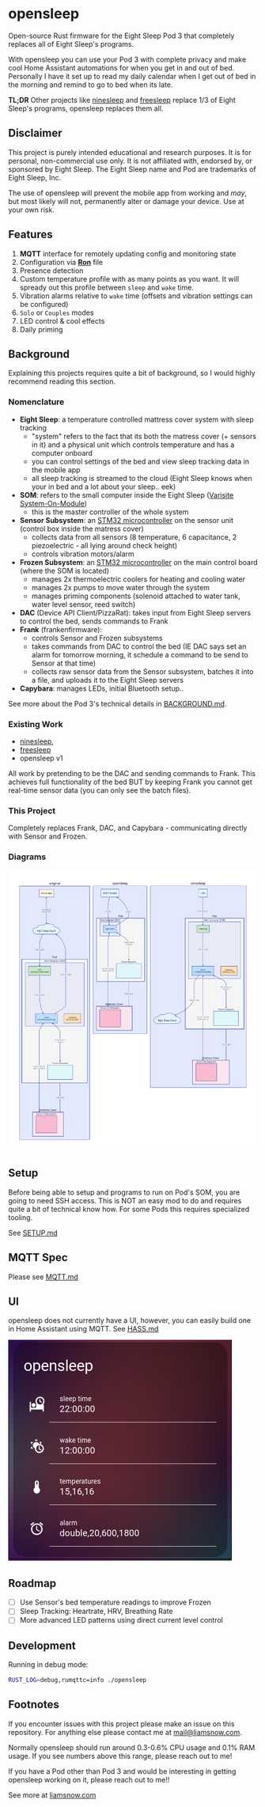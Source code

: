 # opensleep

Open-source Rust firmware for the Eight Sleep Pod 3 that completely replaces all of Eight Sleep's programs.

With opensleep you can use your Pod 3 with complete privacy and make cool Home Assistant automations for
when you get in and out of bed. Personally I have it set up to read my daily calendar when I get out of
bed in the morning and remind to go to bed when its late. 

**TL;DR** Other projects like [ninesleep](https://github.com/bobobo1618/ninesleep) and
[freesleep](https://github.com/throwaway31265/free-sleep) replace 1/3 of Eight Sleep's
programs, opensleep replaces them all.

## Disclaimer
This project is purely intended educational and research purposes. It is for personal, non-commercial use only.
It is not affiliated with, endorsed by, or sponsored by Eight Sleep.
The Eight Sleep name and Pod are trademarks of Eight Sleep, Inc.

The use of opensleep will prevent the mobile app from working and _may_, but most likely will not,
permanently alter or damage your device. Use at your own risk.

## Features

1.  **MQTT** interface for remotely updating config and monitoring state
2.  Configuration via **[Ron](https://github.com/ron-rs/ron)** file
3.  Presence detection
4.  Custom temperature profile with as many points as you want. It will spready out this profile between `sleep` and `wake` time.
5.  Vibration alarms relative to `wake` time (offsets and vibration settings can be configured)
6.  `Solo` or `Couples` modes
7.  LED control & cool effects
8.  Daily priming

## Background
Explaining this projects requires quite a bit of background, so I would highly recommend
reading this section.

### Nomenclature
 - **Eight Sleep**: a temperature controlled mattress cover system with sleep tracking
   - "system" refers to the fact that its both the matress cover (+ sensors in it) and a physical unit which controls temperature and has a computer onboard
   - you can control settings of the bed and view sleep tracking data in the mobile app
   - all sleep tracking is streamed to the cloud (Eight Sleep knows when your in bed and a lot about your sleep.. eek)
 - **SOM**: refers to the small computer inside the Eight Sleep ([Varisite System-On-Module](https://www.variscite.com/system-on-module-som/i-mx-8/i-mx-8m-mini/var-som-mx8m-mini/))
   - this is the master controller of the whole system
 - **Sensor Subsystem**: an [STM32 microcontroller](https://en.wikipedia.org/wiki/STM32) on the sensor unit (control box inside the matress cover)
   - collects data from all sensors (8 temperature, 6 capacitance, 2 piezoelectric - all lying around check height)
   - controls vibration motors/alarm
 - **Frozen Subsystem**: an [STM32 microcontroller](https://en.wikipedia.org/wiki/STM32) on the main control board (where the SOM is located)
   - manages 2x thermoelectric coolers for heating and cooling water
   - manages 2x pumps to move water through the system
   - manages priming components (solenoid attached to water tank, water level sensor, reed switch)
 - **DAC** (Device API Client/PizzaRat): takes input from Eight Sleep servers to control the bed, sends commands to Frank
 - **Frank** (frankenfirmware):
   - controls Sensor and Frozen subsystems
   - takes commands from DAC to control the bed (IE DAC says set an alarm for tomorrow morning, it schedule a command to be send to Sensor at that time)
   - collects raw sensor data from the Sensor subsystem, batches it into a file, and uploads it to the Eight Sleep servers
 - **Capybara**: manages LEDs, initial Bluetooth setup..

See more about the Pod 3's technical details in [BACKGROUND.md](BACKGROUND.md).

### Existing Work
 - [ninesleep](https://github.com/bobobo1618/ninesleep),
 - [freesleep](https://github.com/throwaway31265/free-sleep)
 - opensleep v1 

All work by pretending to be the DAC and sending commands to Frank.
This achieves full functionality of the bed BUT by keeping Frank
you cannot get real-time sensor data (you can only see the batch files).

### This Project
Completely replaces Frank, DAC, and Capybara - communicating directly with Sensor and Frozen. 

### Diagrams

![Diagram](images/main.svg)

## Setup
Before being able to setup and programs to run on Pod's SOM, you are going to need SSH access.
This is NOT an easy mod to do and requires quite a bit of technical know how.
For some Pods this requires specialized tooling.

See [SETUP.md](SETUP.md)

## MQTT Spec
Please see [MQTT.md](MQTT.md)

## UI
opensleep does not currently have a UI, however, you can easily build one in Home Assistant using MQTT. See [HASS.md](HASS.md)

![Home Assistant Dashboard](images/hass.png)


## Roadmap
 - [ ] Use Sensor's bed temperature readings to improve Frozen
 - [ ] Sleep Tracking: Heartrate, HRV, Breathing Rate
 - [ ] More advanced LED patterns using direct current level control

## Development
Running in debug mode:
```bash
RUST_LOG=debug,rumqttc=info ./opensleep
```

## Footnotes
If you encounter issues with this project please make an issue on this repository. For anything else please contact me at [mail@liamsnow.com](mailto:mail@liamsnow.com).

Normally opensleep should run around 0.3-0.6% CPU usage and 0.1% RAM usage.
If you see numbers above this range, please reach out to me! 

If you have a Pod other than Pod 3 and would be interesting in getting opensleep working on it, please reach out to me!!

See more at [liamsnow.com](https://liamsnow.com/projects/opensleep)
